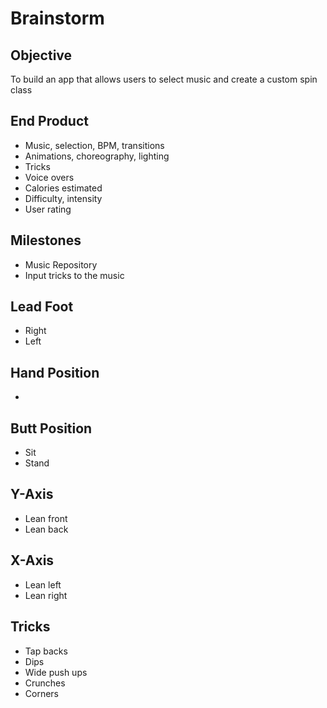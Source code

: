 # Brainstorm

## Objective
To build an app that allows users to select music and create a custom spin class

## End Product
- Music, selection, BPM, transitions
- Animations, choreography, lighting
- Tricks
- Voice overs
- Calories estimated
- Difficulty, intensity
- User rating

## Milestones
- Music Repository
- Input tricks to the music

## Lead Foot
- Right
- Left

## Hand Position
- 

## Butt Position
- Sit
- Stand

## Y-Axis
- Lean front
- Lean back

## X-Axis
- Lean left
- Lean right

## Tricks
- Tap backs
- Dips
- Wide push ups
- Crunches
- Corners
